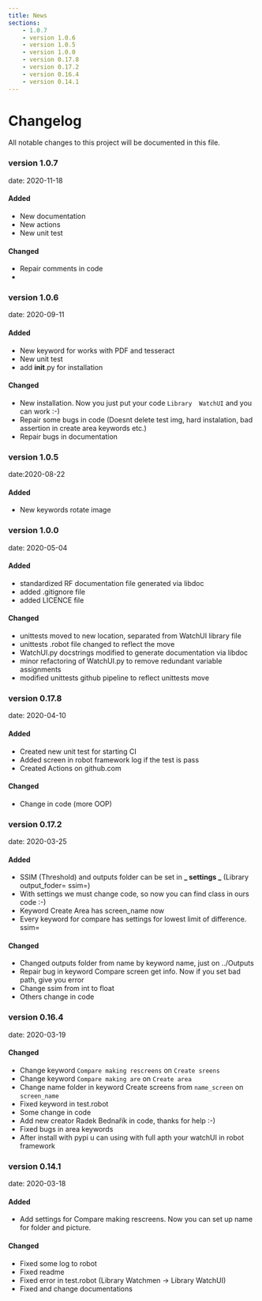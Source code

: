 ```yaml
---
title: News
sections:
    - 1.0.7
    - version 1.0.6
    - version 1.0.5
    - version 1.0.0
    - version 0.17.8
    - version 0.17.2
    - version 0.16.4
    - version 0.14.1
---
```



# Changelog

All notable changes to this project will be documented in this file.


### version 1.0.7

date: 2020-11-18

#### Added

- New documentation
- New actions
- New unit test

#### Changed
- Repair comments in code
- 

### version 1.0.6
 
date: 2020-09-11

#### Added

- New keyword for works with PDF and tesseract
- New unit test
- add __init__.py for installation

#### Changed

- New installation. Now you just put your code `Library  WatchUI` and you can work :-)
- Repair some bugs in code (Doesnt delete test img, hard instalation, bad assertion in create area keywords etc.)
- Repair bugs in documentation


### version 1.0.5

date:2020-08-22

#### Added

- New keywords rotate image

### version 1.0.0

date: 2020-05-04

#### Added

- standardized RF documentation file generated via libdoc
- added .gitignore file
- added LICENCE file

#### Changed

- unittests moved to new location, separated from WatchUI library file
- unittests .robot file changed to reflect the move
- WatchUI.py docstrings modified to generate documentation via libdoc
- minor refactoring of WatchUI.py to remove redundant variable assignments
- modified unittests github pipeline to reflect unittests move

### version 0.17.8

date: 2020-04-10

#### Added

- Created new unit test for starting CI
- Added screen in robot framework log if the test is pass
- Created Actions on github.com

#### Changed

- Change in code (more OOP)

### version 0.17.2

date: 2020-03-25

#### Added

- SSIM (Threshold) and outputs folder can be set in **_ settings _** (Library output_foder= ssim=)
- With settings we must change code, so now you can find class in ours code :-)
- Keyword Create Area has screen_name now
- Every keyword for compare has settings for lowest limit of difference. ssim=

#### Changed

- Changed outputs folder from name by keyword name, just on ../Outputs
- Repair bug in keyword Compare screen get info. Now if you set bad path, give you error
- Change ssim from int to float
- Others change in code

### version 0.16.4 

date: 2020-03-19

#### Changed

- Change keyword `Compare making rescreens` on `Create sreens`
- Change keyword `Compare making are` on `Create area`
- Change name folder in keyword Create screens from `name_screen` on `screen_name`
- Fixed keyword in test.robot
- Some change in code
- Add new creator Radek Bednařík in code, thanks for help :-)
- Fixed bugs in area keywords
- After install with pypi u can using with full apth your watchUI in robot framework

### version 0.14.1

date: 2020-03-18

#### Added

- Add settings for Compare making rescreens. Now you can set up name for folder and picture.

#### Changed

- Fixed some log to robot
- Fixed readme
- Fixed error in test.robot (Library Watchmen -> Library WatchUI)
- Fixed and change documentations

